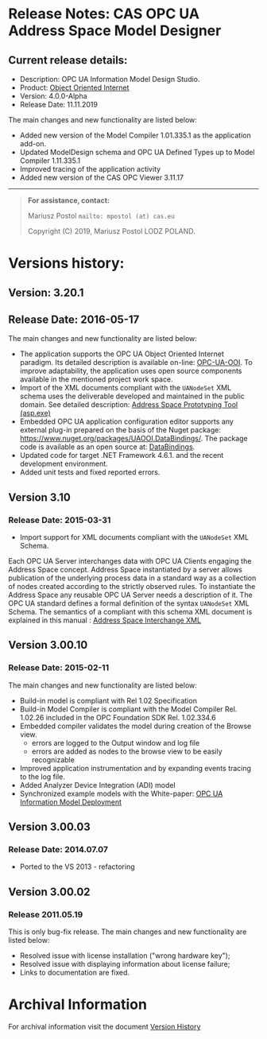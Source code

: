 ﻿
# Release Notes: CAS OPC UA Address Space Model Designer

## Current release details:

* Description:   OPC UA Information Model Design Studio.
* Product:       [Object Oriented Internet](https://github.com/mpostol/OPC-UA-OOI)
* Version:       4.0.0-Alpha
* Release Date:  11.11.2019

The main changes and new functionality are listed below:

- Added new version of the Model Compiler 1.01.335.1 as the application add-on.
- Updated ModelDesign schema and OPC UA Defined Types up to Model Compiler 1.11.335.1
- Improved tracing of the application activity
- Added new version of the CAS OPC Viewer 3.11.17
____________________________________________________________________________________________
> **For assistance, contact:**
>
> Mariusz Postol `mailto: mpostol (at) cas.eu`
>
>  Copyright (C) 2019, Mariusz Postol LODZ POLAND.


# Versions history:

## Version:       3.20.1
## Release Date:  2016-05-17

The main changes and new functionality are listed below:

* The application supports the OPC UA Object Oriented Internet paradigm. Its detailed description is available on-line: [OPC-UA-OOI](https://github.com/mpostol/OPC-UA-OOI). To improve adaptability, the application uses open source components available in the mentioned project work space.
* Import of the XML documents compliant with the `UANodeSet` XML schema uses the deliverable developed and maintained in the public domain. See detailed description: [Address Space Prototyping Tool (asp.exe)](https://commsvr.gitbook.io/ooi/semantic-data-processing/addressspacecompliancetesttool)
* Embedded OPC UA application configuration editor supports any external plug-in prepared on the basis of the Nuget package: https://www.nuget.org/packages/UAOOI.DataBindings/. 
The package code is available as an open source at: [DataBindings](https://www.nuget.org/packages/UAOOI.DataBindings/).
* Updated code for target .NET Framework 4.6.1. and the recent development environment.
* Added unit tests and fixed reported errors.

## Version 3.10
### Release Date: 2015-03-31

* Import support for XML documents compliant with the `UANodeSet` XML Schema.

Each OPC UA Server interchanges data with OPC UA Clients engaging the Address Space concept. Address 
Space instantiated by a server allows publication of the underlying process data in a standard way 
as a collection of nodes created according to the strictly observed rules. To instantiate the Address 
Space any reusable OPC UA Server needs a description of it. The OPC UA standard defines a formal 
definition of the syntax `UANodeSet` XML Schema. The semantics of a compliant with this schema XML 
document is explained in this manual : [Address Space Interchange XML](http://www.cas.internetdsl.pl/commserver/P_DowloadCenter/P_Publications/P-15010101-AddressSpaceInterchangeXML.pdf)

## Version 3.00.10
### Release Date: 2015-02-11

The main changes and new functionality are listed below:

 - Build-in model is compliant with Rel 1.02 Specification
 - Build-in Model Compiler is compliant with the Model Compiler Rel. 1.02.26 included in the OPC Foundation SDK Rel. 1.02.334.6
 - Embedded compiler validates the model during creation of the Browse view.
	* errors are logged to the Output window and log file
	* errors are added as nodes to the browse view to be easily recognizable
 - Improved application instrumentation and by expanding events tracing to the log file.
 - Added Analyzer Device Integration (ADI) model
 - Synchronized example models with the White-paper: [OPC UA Information Model Deployment](http://www.commsvr.com/DownloadCenter/Publications/OPCUAInformationModelDeployment/tabid/563/language/en-US/Default.aspx)
 
## Version 3.00.03 
### Release Date: 2014.07.07

- Ported to the VS 2013 - refactoring 

## Version 3.00.02
### Release 2011.05.19

This is only bug-fix release. The main changes and new functionality are listed below:

- Resolved issue with license installation ("wrong hardware key");
- Resolved issue with displaying information about license failure;
- Links to documentation are fixed.

# Archival Information

For archival information visit the document [Version History](http://www.commsvr.com/OPC-Help/Index.aspx?topic=html/ada1af70-e1ba-49df-8d0a-8ddc87a0f287.htm)


